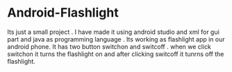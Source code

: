 # Android-Flashlight
Its just a small project . I have made it using android studio and xml for gui part and java as programming language . Its working as flashlight app in our android phone. It has two button switchon and switcoff . when we click switchon it turns the flashlight on and after clicking switcoff it tunrns off the flashlight.

